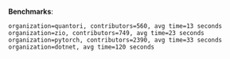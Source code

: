 **Benchmarks**:

    organization=quantori, contributors=560, avg time=13 seconds
    organization=zio, contributors=749, avg time=23 seconds
    organization=pytorch, contributors=2390, avg time=33 seconds
    organization=dotnet, avg time=120 seconds 